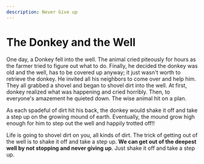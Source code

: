 ```yaml
---
description: Never Give up
---
```


# The Donkey and the Well

One day, a Donkey fell into the well. The animal cried piteously for hours as the farmer tried to figure out what to do. Finally, he decided the donkey was old and the well, has to be covered up anyway; it just wasn't worth to retrieve the donkey. He invited all his neighbors to come over and help him. They all grabbed a shovel and began to shovel dirt into the well. At first, donkey realized what was happening and cried horribly. Then, to everyone's amazement he quieted down. The wise animal hit on a plan.

As each spadeful of dirt hit his back, the donkey would shake it off and take a step up on the growing mound of earth. Eventually, the mound grow high enough for him to step out the well and happily trotted off!!

Life is going to shovel dirt on you, all kinds of dirt. The trick of getting out of the well is to shake it off and take a step up. **We can get out of the deepest well by not stopping and never giving up**. Just shake it off and take a step up.

